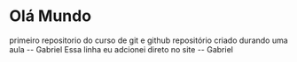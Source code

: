 # Olá Mundo
 primeiro repositorio do curso de git e github
 repositório criado durando uma aula -- Gabriel
Essa linha eu adcionei direto no site -- Gabriel 
